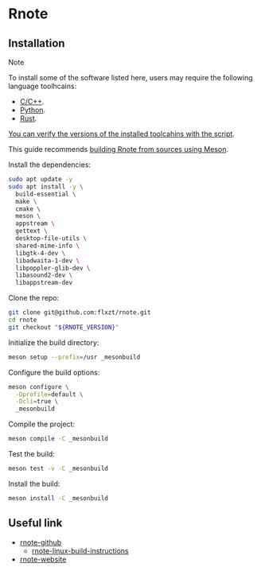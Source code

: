 # Rnote

## Installation

> [!NOTE]
>
> To install some of the software listed here, users may require the following language toolhcains:
> - [C/C++](../../../system-setup/toolchains/llvm/README.md).
> - [Python](../../../system-setup/toolchains/python/README.md).
> - [Rust](../../../system-setup/toolchains/rust/README.md).
>
> [You can verify the versions of the installed toolcahins with the script](../../../system-setup/toolchains/README.md#verify-versions-of-the-installed-toolchains).

This guide recommends [building Rnote from sources using Meson][rnote-linux-build-instructions].

Install the dependencies:

```bash
sudo apt update -y
sudo apt install -y \
  build-essential \
  make \
  cmake \
  meson \
  appstream \
  gettext \
  desktop-file-utils \
  shared-mime-info \
  libgtk-4-dev \
  libadwaita-1-dev \
  libpoppler-glib-dev \
  libasound2-dev \
  libappstream-dev
```

Clone the repo:

```bash
git clone git@github.com:flxzt/rnote.git
cd rnote
git checkout "${RNOTE_VERSION}"
```

Initialize the build directory:

```bash
meson setup --prefix=/usr _mesonbuild
```

Configure the build options:

```bash
meson configure \
  -Dprofile=default \
  -Dcli=true \
  _mesonbuild
```

Compile the project:

```bash
meson compile -C _mesonbuild
```

Test the build:

```bash
meson test -v -C _mesonbuild
```

Install the build:

```bash
meson install -C _mesonbuild
```

## Useful link

- [rnote-github][rnote-github]
  - [rnote-linux-build-instructions][rnote-linux-build-instructions]
- [rnote-website][rnote-website]

[rnote-github]: <https://github.com/flxzt/rnote>
[rnote-linux-build-instructions]: <https://github.com/flxzt/rnote/blob/main/BUILDING.md>
[rnote-website]: <https://rnote.flxzt.net/>

